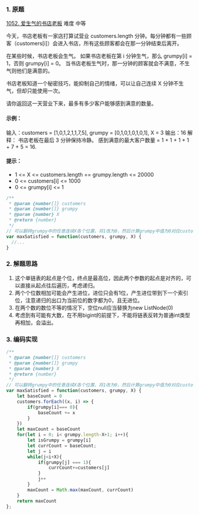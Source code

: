 
### 1. 原题

[1052. 爱生气的书店老板](https://leetcode-cn.com/problems/grumpy-bookstore-owner/) 难度 中等

今天，书店老板有一家店打算试营业 customers.length 分钟。每分钟都有一些顾客（customers[i]）会进入书店，所有这些顾客都会在那一分钟结束后离开。

在某些时候，书店老板会生气。 如果书店老板在第 i 分钟生气，那么 grumpy[i] = 1，否则 grumpy[i] = 0。 当书店老板生气时，那一分钟的顾客就会不满意，不生气则他们是满意的。

书店老板知道一个秘密技巧，能抑制自己的情绪，可以让自己连续 X 分钟不生气，但却只能使用一次。

请你返回这一天营业下来，最多有多少客户能够感到满意的数量。
 

#### 示例：

输入：customers = [1,0,1,2,1,1,7,5], grumpy = [0,1,0,1,0,1,0,1], X = 3
输出：16
解释：
书店老板在最后 3 分钟保持冷静。
感到满意的最大客户数量 = 1 + 1 + 1 + 1 + 7 + 5 = 16.

#### 提示：
+ 1 <= X <= customers.length == grumpy.length <= 20000
+ 0 <= customers[i] <= 1000
+ 0 <= grumpy[i] <= 1

```js
/**
 * @param {number[]} customers
 * @param {number[]} grumpy
 * @param {number} X
 * @return {number}
 */
// 可以翻转grumpy中的任意连续X各个位置，将1改为0，然后计算grumpy中值为0对应customers的位权重总和，使其最大。
var maxSatisfied = function(customers, grumpy, X) {
  //...
}
```

### 2. 解题思路
1. 这个单链表的起点是个位，终点是最高位，因此两个参数的起点是对齐的，可以直接从起点往后遍历，考虑递归。
2. 两个个位数相加可能会产生进位，进位只会有1位，产生进位带到下一个索引位，注意递归的出口为当前位的数字都为0，且无进位。
3. 在两个数的数位不等的情况下，空位null应当替换为new ListNode(0)
4. 考虑到有可能有大数，在不用bigint的前提下，不能将链表反转为普通int类型再相加，会溢出。

### 3. 编码实现
```js
/**
 * @param {number[]} customers
 * @param {number[]} grumpy
 * @param {number} X
 * @return {number}
 */
// 可以翻转grumpy中的任意连续X各个位置，将1改为0，然后计算grumpy中值为0对应customers的位权重总和，使其最大。
var maxSatisfied = function(customers, grumpy, X) {
    let baseCount = 0
    customers.forEach((x, i) => {
        if(grumpy[i]=== 0){
            baseCount += x
        }
    })
    let maxCount = baseCount
    for(let i = 0; i< grumpy.length-X+1; i++){
        let isGrumpy = grumpy[i]
        let currCount = baseCount;
        let j = i
        while(j<i+X){
            if(grumpy[j] === 1){
                currCount+=customers[j]
            }
            j++
        }
        maxCount = Math.max(maxCount, currCount)
    }
    return maxCount
};
```
